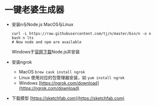 # 一键老婆生成器

- 安装n与Node.js
	MacOS与Linux
	``` 
	curl -L https://raw.githubusercontent.com/tj/n/master/bin/n -o n
	bash n lts
	# Now node and npm are available
	```
	Windows于[官网下载](https://nodejs.org/zh-cn/download/)Node.js并安装

- 安装ngrok
	- MacOS `brew cask install ngrok`
	- Linux 使用对应的包管理器安装，如 `yum install ngrok`
	- Windows [https://ngrok.com/download](https://ngrok.com/download)

- 下载模型 [https://sketchfab.com](https://sketchfab.com)